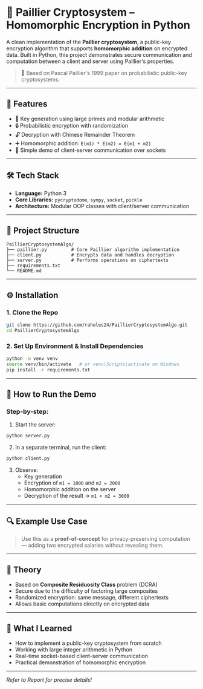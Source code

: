 
# 🔐 Paillier Cryptosystem – Homomorphic Encryption in Python

A clean implementation of the **Paillier cryptosystem**, a public-key encryption algorithm that supports **homomorphic addition** on encrypted data. Built in Python, this project demonstrates secure communication and computation between a client and server using Paillier's properties.

> 📘 Based on Pascal Paillier's 1999 paper on probabilistic public-key cryptosystems.

---

## 📌 Features

- 🔑 Key generation using large primes and modular arithmetic
- 🔒 Probabilistic encryption with randomization
- 🔓 Decryption with Chinese Remainder Theorem
- ➕ Homomorphic addition: `E(m1) * E(m2) = E(m1 + m2)`
- 🧪 Simple demo of client-server communication over sockets

---

## 🛠️ Tech Stack

- **Language:** Python 3
- **Core Libraries:** `pycryptodome`, `sympy`, `socket`, `pickle`
- **Architecture:** Modular OOP classes with client/server communication

---

## 📂 Project Structure

```
PaillierCryptosystemAlgo/
├── paillier.py         # Core Paillier algorithm implementation
├── client.py           # Encrypts data and handles decryption
├── server.py           # Performs operations on ciphertexts
├── requirements.txt
└── README.md
```

---

## ⚙️ Installation

### 1. Clone the Repo

```bash
git clone https://github.com/rahules24/PaillierCryptosystemAlgo.git
cd PaillierCryptosystemAlgo
```

### 2. Set Up Environment & Install Dependencies

```bash
python -m venv venv
source venv/bin/activate   # or venv\Scripts\activate on Windows
pip install -r requirements.txt
```

---

## 🚀 How to Run the Demo

### Step-by-step:

1. Start the server:
```bash
python server.py
```

2. In a separate terminal, run the client:
```bash
python client.py
```

3. Observe:
   - Key generation
   - Encryption of `m1 = 1000` and `m2 = 2000`
   - Homomorphic addition on the server
   - Decryption of the result → `m1 + m2 = 3000`

---

## 🔍 Example Use Case

> Use this as a **proof-of-concept** for privacy-preserving computation — adding two encrypted salaries without revealing them.

---

## 📄 Theory

- Based on **Composite Residuosity Class** problem (DCRA)
- Secure due to the difficulty of factoring large composites
- Randomized encryption: same message, different ciphertexts
- Allows basic computations directly on encrypted data

---

## 🧠 What I Learned

- How to implement a public-key cryptosystem from scratch
- Working with large integer arithmetic in Python
- Real-time socket-based client-server communication
- Practical demonstration of homomorphic encryption

---

_Refer to Report for precise details!_

